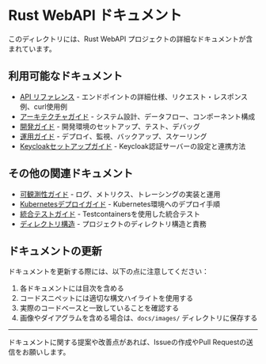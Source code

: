 # Rust WebAPI ドキュメント

このディレクトリには、Rust WebAPI プロジェクトの詳細なドキュメントが含まれています。

## 利用可能なドキュメント

- [API リファレンス](api-reference.md) - エンドポイントの詳細仕様、リクエスト・レスポンス例、curl使用例
- [アーキテクチャガイド](architecture-guide.md) - システム設計、データフロー、コンポーネント構成
- [開発ガイド](development-guide.md) - 開発環境のセットアップ、テスト、デバッグ
- [運用ガイド](operations-guide.md) - デプロイ、監視、バックアップ、スケーリング
- [Keycloakセットアップガイド](keycloak-setup.md) - Keycloak認証サーバーの設定と連携方法

## その他の関連ドキュメント

- [可観測性ガイド](../o11y.md) - ログ、メトリクス、トレーシングの実装と運用
- [Kubernetesデプロイガイド](../k8s/README.md) - Kubernetes環境へのデプロイ手順
- [統合テストガイド](../tests/README.md) - Testcontainersを使用した統合テスト
- [ディレクトリ構造](../.github/directorystructure.md) - プロジェクトのディレクトリ構造と責務

## ドキュメントの更新

ドキュメントを更新する際には、以下の点に注意してください：

1. 各ドキュメントには目次を含める
2. コードスニペットには適切な構文ハイライトを使用する
3. 実際のコードベースと一致していることを確認する
4. 画像やダイアグラムを含める場合は、`docs/images/` ディレクトリに保存する

---

ドキュメントに関する提案や改善点があれば、Issueの作成やPull Requestの送信をお願いします。